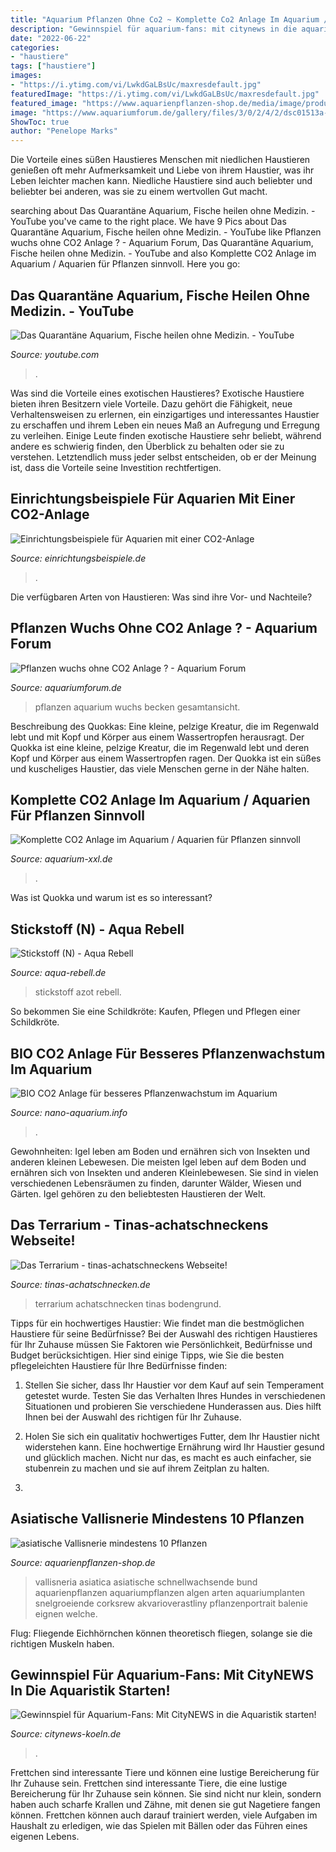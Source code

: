 ```yaml
---
title: "Aquarium Pflanzen Ohne Co2 ~ Komplette Co2 Anlage Im Aquarium / Aquarien Für Pflanzen Sinnvoll"
description: "Gewinnspiel für aquarium-fans: mit citynews in die aquaristik starten!"
date: "2022-06-22"
categories:
- "haustiere"
tags: ["haustiere"]
images:
- "https://i.ytimg.com/vi/LwkdGaLBsUc/maxresdefault.jpg"
featuredImage: "https://i.ytimg.com/vi/LwkdGaLBsUc/maxresdefault.jpg"
featured_image: "https://www.aquarienpflanzen-shop.de/media/image/product/415/lg/asiatische-vallisnerie-vallisneria-asiatica-im-bund.jpg"
image: "https://www.aquariumforum.de/gallery/files/3/0/2/4/2/dsc01513a-med.jpg"
ShowToc: true
author: "Penelope Marks"
---
```



Die Vorteile eines süßen Haustieres
Menschen mit niedlichen Haustieren genießen oft mehr Aufmerksamkeit und Liebe von ihrem Haustier, was ihr Leben leichter machen kann. Niedliche Haustiere sind auch beliebter und beliebter bei anderen, was sie zu einem wertvollen Gut macht.

	

		
searching about Das Quarantäne Aquarium, Fische heilen ohne Medizin. - YouTube you've came to the right place. We have 9 Pics about Das Quarantäne Aquarium, Fische heilen ohne Medizin. - YouTube like Pflanzen wuchs ohne CO2 Anlage ? - Aquarium Forum, Das Quarantäne Aquarium, Fische heilen ohne Medizin. - YouTube and also Komplette CO2 Anlage im Aquarium / Aquarien für Pflanzen sinnvoll. Here you go:
		
    
## Das Quarantäne Aquarium, Fische Heilen Ohne Medizin. - YouTube

<img loading=lazy src="https://i.ytimg.com/vi/LwkdGaLBsUc/maxresdefault.jpg" onerror="this.onerror=null;this.src='https://tse1.mm.bing.net/th?id=OIP.kQmYj6yNrVTfkQZN0butGwHaEK&amp;pid=15.1';" alt="Das Quarantäne Aquarium, Fische heilen ohne Medizin. - YouTube">

_Source: youtube.com_

>. 

	

Was sind die Vorteile eines exotischen Haustieres?
Exotische Haustiere bieten ihren Besitzern viele Vorteile. Dazu gehört die Fähigkeit, neue Verhaltensweisen zu erlernen, ein einzigartiges und interessantes Haustier zu erschaffen und ihrem Leben ein neues Maß an Aufregung und Erregung zu verleihen. Einige Leute finden exotische Haustiere sehr beliebt, während andere es schwierig finden, den Überblick zu behalten oder sie zu verstehen. Letztendlich muss jeder selbst entscheiden, ob er der Meinung ist, dass die Vorteile seine Investition rechtfertigen.

    
## Einrichtungsbeispiele Für Aquarien Mit Einer CO2-Anlage

<img loading=lazy src="https://www.einrichtungsbeispiele.de/images_32553/h768_w1024/aquarium-einrichten-mit-aquarium-vor-einsatz-der-co2-anlage__de728ffe6ef800c98330cef210545dc8.jpg" onerror="this.onerror=null;this.src='https://tse3.mm.bing.net/th?id=OIP.HpItjNjGe8K6_Q_BTHhfDAHaEJ&amp;pid=15.1';" alt="Einrichtungsbeispiele für Aquarien mit einer CO2-Anlage">

_Source: einrichtungsbeispiele.de_

>. 

	

Die verfügbaren Arten von Haustieren: Was sind ihre Vor- und Nachteile?

    
## Pflanzen Wuchs Ohne CO2 Anlage ? - Aquarium Forum

<img loading=lazy src="https://www.aquariumforum.de/gallery/files/3/0/2/4/2/dsc01513a-med.jpg" onerror="this.onerror=null;this.src='https://tse4.mm.bing.net/th?id=OIP.e08J8mfhNDXI_evWiEBSGQHaE7&amp;pid=15.1';" alt="Pflanzen wuchs ohne CO2 Anlage ? - Aquarium Forum">

_Source: aquariumforum.de_

>pflanzen aquarium wuchs becken gesamtansicht. 

	

Beschreibung des Quokkas: Eine kleine, pelzige Kreatur, die im Regenwald lebt und mit Kopf und Körper aus einem Wassertropfen herausragt.
Der Quokka ist eine kleine, pelzige Kreatur, die im Regenwald lebt und deren Kopf und Körper aus einem Wassertropfen ragen. Der Quokka ist ein süßes und kuscheliges Haustier, das viele Menschen gerne in der Nähe halten.

    
## Komplette CO2 Anlage Im Aquarium / Aquarien Für Pflanzen Sinnvoll

<img loading=lazy src="http://www.aquarium-xxl.de/files/co2-anlage-aquarium-aquarien.jpg" onerror="this.onerror=null;this.src='https://tse3.mm.bing.net/th?id=OIP.M9jg_dJ8iSunFWNROLF9PwAAAA&amp;pid=15.1';" alt="Komplette CO2 Anlage im Aquarium / Aquarien für Pflanzen sinnvoll">

_Source: aquarium-xxl.de_

>. 

	

Was ist Quokka und warum ist es so interessant?

    
## Stickstoff (N) - Aqua Rebell

<img loading=lazy src="http://www.aqua-rebell.de/images/aquascaping/wasserpflanzen04.jpg" onerror="this.onerror=null;this.src='https://tse2.mm.bing.net/th?id=OIP.hNIsvDtSULtN3fr_eGeOwAHaE8&amp;pid=15.1';" alt="Stickstoff (N) - Aqua Rebell">

_Source: aqua-rebell.de_

>stickstoff azot rebell. 

	

So bekommen Sie eine Schildkröte: Kaufen, Pflegen und Pflegen einer Schildkröte.

    
## BIO CO2 Anlage Für Besseres Pflanzenwachstum Im Aquarium

<img loading=lazy src="http://www.nano-aquarium.info/wp-content/uploads/2011/12/aquariumpflanze-geht-ein-210x140.jpg" onerror="this.onerror=null;this.src='https://tse4.mm.bing.net/th?id=OIP.5RsqcoYbUMEC3TNa6Gy7lgAAAA&amp;pid=15.1';" alt="BIO CO2 Anlage für besseres Pflanzenwachstum im Aquarium">

_Source: nano-aquarium.info_

>. 

	

Gewohnheiten: Igel leben am Boden und ernähren sich von Insekten und anderen kleinen Lebewesen.
Die meisten Igel leben auf dem Boden und ernähren sich von Insekten und anderen Kleinlebewesen. Sie sind in vielen verschiedenen Lebensräumen zu finden, darunter Wälder, Wiesen und Gärten. Igel gehören zu den beliebtesten Haustieren der Welt.

    
## Das Terrarium - Tinas-achatschneckens Webseite!

<img loading=lazy src="https://image.jimcdn.com/app/cms/image/transf/dimension=700x10000:format=jpg/path/sf2e212e28bafbd2c/image/id284ab620132d739/version/1545077063/image.jpg" onerror="this.onerror=null;this.src='https://tse2.mm.bing.net/th?id=OIP.PbiyGLwkseV-a27yi8q6UgHaD7&amp;pid=15.1';" alt="Das Terrarium - tinas-achatschneckens Webseite!">

_Source: tinas-achatschnecken.de_

>terrarium achatschnecken tinas bodengrund. 

	

Tipps für ein hochwertiges Haustier: Wie findet man die bestmöglichen Haustiere für seine Bedürfnisse?
Bei der Auswahl des richtigen Haustieres für Ihr Zuhause müssen Sie Faktoren wie Persönlichkeit, Bedürfnisse und Budget berücksichtigen. Hier sind einige Tipps, wie Sie die besten pflegeleichten Haustiere für Ihre Bedürfnisse finden:
1. Stellen Sie sicher, dass Ihr Haustier vor dem Kauf auf sein Temperament getestet wurde. Testen Sie das Verhalten Ihres Hundes in verschiedenen Situationen und probieren Sie verschiedene Hunderassen aus. Dies hilft Ihnen bei der Auswahl des richtigen für Ihr Zuhause.

2. Holen Sie sich ein qualitativ hochwertiges Futter, dem Ihr Haustier nicht widerstehen kann. Eine hochwertige Ernährung wird Ihr Haustier gesund und glücklich machen. Nicht nur das, es macht es auch einfacher, sie stubenrein zu machen und sie auf ihrem Zeitplan zu halten.

3.

    
## Asiatische Vallisnerie Mindestens 10 Pflanzen

<img loading=lazy src="https://www.aquarienpflanzen-shop.de/media/image/product/415/lg/asiatische-vallisnerie-vallisneria-asiatica-im-bund.jpg" onerror="this.onerror=null;this.src='https://tse2.mm.bing.net/th?id=OIP.n1XDCbt6ZMfixM81-gG_FgHaHa&amp;pid=15.1';" alt="asiatische Vallisnerie mindestens 10 Pflanzen">

_Source: aquarienpflanzen-shop.de_

>vallisneria asiatica asiatische schnellwachsende bund aquarienpflanzen aquariumpflanzen algen arten aquariumplanten snelgroeiende corksrew akvarioverastliny pflanzenportrait balenie eignen welche. 

	

Flug: Fliegende Eichhörnchen können theoretisch fliegen, solange sie die richtigen Muskeln haben.

    
## Gewinnspiel Für Aquarium-Fans: Mit CityNEWS In Die Aquaristik Starten!

<img loading=lazy src="https://www.citynews-koeln.de/wp-content/uploads/2019/01/aquarium-pflanzen-696x522.jpg" onerror="this.onerror=null;this.src='https://tse1.mm.bing.net/th?id=OIP.6unePNQnusoGlfyZXYBkkQHaFj&amp;pid=15.1';" alt="Gewinnspiel für Aquarium-Fans: Mit CityNEWS in die Aquaristik starten!">

_Source: citynews-koeln.de_

>. 

	

Frettchen sind interessante Tiere und können eine lustige Bereicherung für Ihr Zuhause sein.
Frettchen sind interessante Tiere, die eine lustige Bereicherung für Ihr Zuhause sein können. Sie sind nicht nur klein, sondern haben auch scharfe Krallen und Zähne, mit denen sie gut Nagetiere fangen können. Frettchen können auch darauf trainiert werden, viele Aufgaben im Haushalt zu erledigen, wie das Spielen mit Bällen oder das Führen eines eigenen Lebens.

